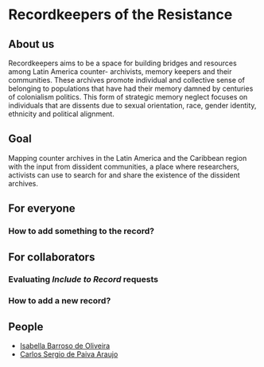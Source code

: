 # Recordkeepers of the Resistance

## About us
Recordkeepers aims to be a space for building bridges and resources among Latin America counter- archivists, memory keepers and their communities. These archives promote individual and collective sense of belonging to populations that have had their memory damned by centuries of colonialism politics. This form of strategic memory neglect focuses on individuals that are dissents due to sexual orientation, race, gender identity, ethnicity and political alignment.

## Goal
Mapping counter archives in the Latin America and the Caribbean region with the input from dissident communities, a place where researchers, activists can use to search for and share the existence of the dissident archives.

## For everyone

### How to add something to the record?

## For collaborators

### Evaluating *Include to Record* requests

### How to add a new record?

## People

* [Isabella Barroso de Oliveira](http://isabarroso.com/)
* [Carlos Sergio de Paiva Araujo](https://github.com/carlossdparaujo)
